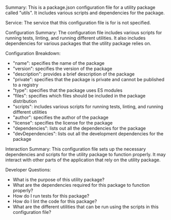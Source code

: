 Summary:
This is a package.json configuration file for a utility package called "utils". It includes various scripts and dependencies for the package.

Service:
The service that this configuration file is for is not specified.

Configuration Summary:
The configuration file includes various scripts for running tests, linting, and running different utilities. It also includes dependencies for various packages that the utility package relies on.

Configuration Breakdown:
- "name": specifies the name of the package
- "version": specifies the version of the package
- "description": provides a brief description of the package
- "private": specifies that the package is private and cannot be published to a registry
- "type": specifies that the package uses ES modules
- "files": specifies which files should be included in the package distribution
- "scripts": includes various scripts for running tests, linting, and running different utilities
- "author": specifies the author of the package
- "license": specifies the license for the package
- "dependencies": lists out all the dependencies for the package
- "devDependencies": lists out all the development dependencies for the package

Interaction Summary:
This configuration file sets up the necessary dependencies and scripts for the utility package to function properly. It may interact with other parts of the application that rely on the utility package.

Developer Questions:
- What is the purpose of this utility package?
- What are the dependencies required for this package to function properly?
- How do I run tests for this package?
- How do I lint the code for this package?
- What are the different utilities that can be run using the scripts in this configuration file?